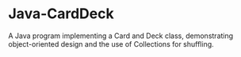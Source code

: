 # Java-CardDeck
A Java program implementing a Card and Deck class, demonstrating object-oriented design and the use of Collections for shuffling.
